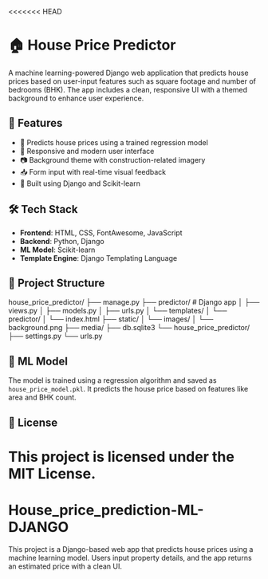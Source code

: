 <<<<<<< HEAD
# 🏠 House Price Predictor

A machine learning-powered Django web application that predicts house prices based on user-input features such as square footage and number of bedrooms (BHK). The app includes a clean, responsive UI with a themed background to enhance user experience.

## 🚀 Features

- 🔢 Predicts house prices using a trained regression model
- 🎨 Responsive and modern user interface
- 📷 Background theme with construction-related imagery
- 📥 Form input with real-time visual feedback
- 🧠 Built using Django and Scikit-learn

## 🛠️ Tech Stack

- **Frontend**: HTML, CSS, FontAwesome, JavaScript
- **Backend**: Python, Django
- **ML Model**: Scikit-learn
- **Template Engine**: Django Templating Language

## 📂 Project Structure

house_price_predictor/
├── manage.py
├── predictor/ # Django app
│ ├── views.py
│ ├── models.py
│ ├── urls.py
│ └── templates/
│ └── predictor/
│ └── index.html
├── static/
│ └── images/
│ └── background.png
├── media/
├── db.sqlite3
└── house_price_predictor/
├── settings.py
└── urls.py

## 🧠 ML Model

The model is trained using a regression algorithm and saved as `house_price_model.pkl`. It predicts the house price based on features like area and BHK count.

## 📃 License

This project is licensed under the MIT License.
=======
# House_price_prediction-ML-DJANGO
This project is a Django-based web app that predicts house prices using a machine learning model. Users input property details, and the app returns an estimated price with a clean UI.
>>>>>>>
